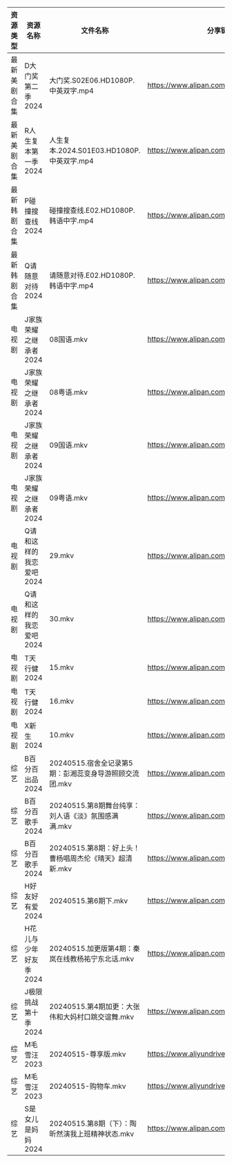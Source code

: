 | 资源类型   | 资源名称           | 文件名称                               | 分享链接                                      | 更新时间                |
| ------ | -------------- | ---------------------------------- | ----------------------------------------- | ------------------- |
| 最新美剧合集 | D大门奖第二季2024    | 大门奖.S02E06.HD1080P.中英双字.mp4        | https://www.alipan.com/s/ff8kZKjho6A      | 2024-05-15 18:07:57 |
| 最新美剧合集 | R人生复本第一季2024   | 人生复本.2024.S01E03.HD1080P.中英双字.mp4  | https://www.alipan.com/s/tHTSR2SQ9iq      | 2024-05-15 14:10:28 |
| 最新韩剧合集 | P碰撞搜查线2024     | 碰撞搜查线.E02.HD1080P.韩语中字.mp4         | https://www.alipan.com/s/ExkrRtDoNYC      | 2024-05-15 10:07:33 |
| 最新韩剧合集 | Q请随意对待2024     | 请随意对待.E02.HD1080P.韩语中字.mp4         | https://www.alipan.com/s/iJ1hfG7FjwZ      | 2024-05-15 10:07:44 |
| 电视剧    | J家族荣耀之继承者2024  | 08国语.mkv                           | https://www.alipan.com/s/nQdG1mVtEPN      | 2024-05-15 14:09:30 |
| 电视剧    | J家族荣耀之继承者2024  | 08粤语.mkv                           | https://www.alipan.com/s/nQdG1mVtEPN      | 2024-05-15 14:09:30 |
| 电视剧    | J家族荣耀之继承者2024  | 09国语.mkv                           | https://www.alipan.com/s/nQdG1mVtEPN      | 2024-05-15 14:09:29 |
| 电视剧    | J家族荣耀之继承者2024  | 09粤语.mkv                           | https://www.alipan.com/s/nQdG1mVtEPN      | 2024-05-15 14:09:29 |
| 电视剧    | Q请和这样的我恋爱吧2024 | 29.mkv                             | https://www.alipan.com/s/W7ReKJNhFKS      | 2024-05-15 20:06:47 |
| 电视剧    | Q请和这样的我恋爱吧2024 | 30.mkv                             | https://www.alipan.com/s/W7ReKJNhFKS      | 2024-05-15 20:06:47 |
| 电视剧    | T天行健2024       | 15.mkv                             | https://www.alipan.com/s/VgmjuDp3hVA      | 2024-05-15 20:07:15 |
| 电视剧    | T天行健2024       | 16.mkv                             | https://www.alipan.com/s/VgmjuDp3hVA      | 2024-05-15 20:07:14 |
| 电视剧    | X新生2024        | 10.mkv                             | https://www.alipan.com/s/N1mwY3kznmo      | 2024-05-15 14:11:15 |
| 综艺     | B百分百出品2024     | 20240515.宿舍全记录第5期：彭湘蕊变身导游照顾交流团.mkv | https://www.alipan.com/s/N2RcoMVTDZC      | 2024-05-15 14:11:38 |
| 综艺     | B百分百歌手2024     | 20240515.第8期舞台纯享：刘人语《淡》氛围感满满.mkv   | https://www.alipan.com/s/Mx8hzxySwye      | 2024-05-15 14:11:40 |
| 综艺     | B百分百歌手2024     | 20240515.第8期：好上头！曹杨唱周杰伦《晴天》超清新.mkv | https://www.alipan.com/s/Mx8hzxySwye      | 2024-05-15 14:11:40 |
| 综艺     | H好友好有爱2024     | 20240515.第6期下.mkv                  | https://www.alipan.com/s/uBGk49PACNT      | 2024-05-15 18:10:58 |
| 综艺     | H花儿与少年好友季2024  | 20240515.加更版第4期：秦岚在线教杨祐宁东北话.mkv    | https://www.alipan.com/s/F192eKH9dMy      | 2024-05-15 14:12:05 |
| 综艺     | J极限挑战第十季2024   | 20240515.第4期加更：大张伟和大妈村口跳交谊舞.mkv    | https://www.alipan.com/s/AVDbVKDwyT9      | 2024-05-15 14:12:15 |
| 综艺     | M毛雪汪2023       | 20240515-尊享版.mkv                   | https://www.aliyundrive.com/s/asPqfgPRqAg | 2024-05-15 14:12:21 |
| 综艺     | M毛雪汪2023       | 20240515-购物车.mkv                   | https://www.aliyundrive.com/s/asPqfgPRqAg | 2024-05-15 14:12:20 |
| 综艺     | S是女儿是妈妈2024    | 20240515.第8期（下）：陶昕然演我上班精神状态.mkv    | https://www.alipan.com/s/GGFq6YSak3R      | 2024-05-15 14:12:37 |
